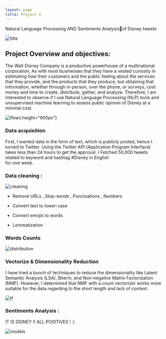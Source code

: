 ```yaml
---
layout: page
title: Project 4
---
```


Natural Language Processing AND Sentiments Analysisof Disney tweets

 
![title]({{site.url}}/images/giphy_ds.gif)
## Project Overview and objectives: 

The Walt Disney Company is a productive powerhouse of a multinational corporation, As with most businesses that they have a vested curiosity in estimating how their customers and the public feeling about the services that they provide, and the products that they produce, but obtaining that information, whether through in-person, over the phone, or  surveys, cost money and time to create, distribute, gather, and analyze. Therefore, I am interested to observe if I use Natural Language Processing (NLP) tools and unsupervised machine learning to assess public opinion of Disney at a minimal cost.


![flow](https://media.giphy.com/media/k4ZItrTKDPnSU/giphy.gif){:height="900px"}


### Data acquisition

First, I wanted data in the form of text, which is publicly posted, hence I turned to Twitter. Using the Twitter API (Application Program Interface) takes less than 24 hours to get the approval. I Fetched  50,000 tweets related to keyword and hashtag #Disney in English  
for one week.

### Data cleaning :
![cleaning](https://media.giphy.com/media/YRLFCiISitFEQ/giphy.gif)

+ Remove URLs , Stop-words , Punctuations , Numbers

+ Convert text to lower-case 

+ Convert  emojis to words

+ Lemmatization

### Words Counts 

![distribution]({{site.url}}/images/mickeycount.png )


### Vectorize & Dimensionality Reduction

I have tried a bunch of techniques to reduce the dimensionality like Latent Semantic Analysis (LSA), Biterm, and Non-negative Matrix Factorization (NMF). However, I determined that NMF with a count vectorizer works more suitable for the data regarding to the short length and lack of context.

![tf]({{site.url}}/images/tfdis.png)


### Sentiments Analysis :
 IT IS DISNEY !!  ALL POSITIVES ! :)


![models]({{site.url}}/images/SEN_DIS.PNG)

